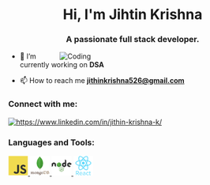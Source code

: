 <h1 align="center">Hi, I'm Jihtin Krishna</h1>
<h3 align="center">A passionate full stack developer.</h3>
<img align="right" alt="Coding" width="400" src="https://i.giphy.com/qgQUggAC3Pfv687qPC.webp">

- 🔭 I’m currently working on **DSA**

- 📫 How to reach me **jithinkrishna526@gmail.com**

<h3 align="left">Connect with me:</h3>
<p align="left">
<a href="https://www.linkedin.com/in/jithin-krishna-k/" target="blank"><img align="center" src="https://raw.githubusercontent.com/rahuldkjain/github-profile-readme-generator/master/src/images/icons/Social/linked-in-alt.svg" alt="https://www.linkedin.com/in/jithin-krishna-k/" height="30" width="40" /></a>
</p>

<h3 align="left">Languages and Tools:</h3>
<p align="left"> <a href="https://developer.mozilla.org/en-US/docs/Web/JavaScript" target="_blank" rel="noreferrer"> <img src="https://raw.githubusercontent.com/devicons/devicon/master/icons/javascript/javascript-original.svg" alt="javascript" width="40" height="40"/> </a> <a href="https://www.mongodb.com/" target="_blank" rel="noreferrer"> <img src="https://raw.githubusercontent.com/devicons/devicon/master/icons/mongodb/mongodb-original-wordmark.svg" alt="mongodb" width="40" height="40"/> </a> <a href="https://nodejs.org" target="_blank" rel="noreferrer"> <img src="https://raw.githubusercontent.com/devicons/devicon/master/icons/nodejs/nodejs-original-wordmark.svg" alt="nodejs" width="40" height="40"/> </a> <a href="https://reactjs.org/" target="_blank" rel="noreferrer"> <img src="https://raw.githubusercontent.com/devicons/devicon/master/icons/react/react-original-wordmark.svg" alt="react" width="40" height="40"/> </a> </p>
